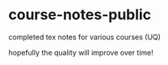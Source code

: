 # course-notes-public
 completed tex notes for various courses (UQ)  

hopefully the quality will improve over time!
